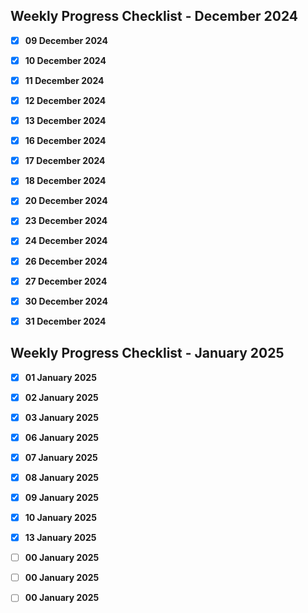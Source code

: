 ## Weekly Progress Checklist - December 2024

- [X] **09 December 2024**
- [X] **10 December 2024**
- [X] **11 December 2024**
- [X] **12 December 2024**
- [X] **13 December 2024**
- [X] **16 December 2024**
- [X] **17 December 2024**
- [X] **18 December 2024**
- [X] **20 December 2024**
- [X] **23 December 2024**
- [X] **24 December 2024**
- [X] **26 December 2024**
- [X] **27 December 2024**
- [X] **30 December 2024**
- [X] **31 December 2024**


## Weekly Progress Checklist - January 2025

- [X] **01 January 2025**
- [X] **02 January 2025**
- [X] **03 January 2025**
- [X] **06 January 2025**
- [X] **07 January 2025**
- [X] **08 January 2025**
- [X] **09 January 2025**
- [X] **10 January 2025**
- [X] **13 January 2025**
- [ ] **00 January 2025**
- [ ] **00 January 2025**
- [ ] **00 January 2025**


